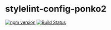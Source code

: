 # stylelint-config-ponko2

[![npm version](https://badge.fury.io/js/stylelint-config-ponko2.svg)](https://badge.fury.io/js/stylelint-config-ponko2)
[![Build Status](https://travis-ci.org/ponko2/stylelint-config-ponko2.svg?branch=master)](https://travis-ci.org/ponko2/stylelint-config-ponko2)
